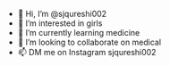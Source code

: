 - 👋 Hi, I’m @sjqureshi002
- 👀 I’m interested in girls
- 🌱 I’m currently learning medicine
- 💞️ I’m looking to collaborate on medical
- 📫 DM me on Instagram sjqureshi002

<!---
sjqureshi002/sjqureshi002 is a ✨ special ✨ repository because its `README.md` (this file) appears on your GitHub profile.
You can click the Preview link to take a look at your changes.
--->
